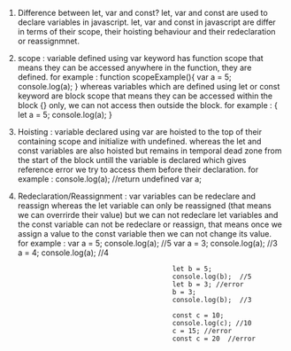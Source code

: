 1. Difference between let, var and const?
 let, var and const are used to declare variables in javascript. let, var and const in javascript are differ
 in terms of their scope, their hoisting behaviour and their redeclaration or reassignmnet.
 1. scope : variable defined using var keyword has function scope that means they can be accessed anywhere in 
            the function, they are defined.
            for example : function scopeExample(){
                                var a = 5;
                                console.log(a);
                         }
            whereas variables which are defined using let or const keyword are block scope that means they can
            be accessed within the block {} only, we can not access then outside the block.
            for example : {
                                let a = 5;
                                console.log(a);
                         }
 2. Hoisting : variable declared using var are hoisted to the top of their containing scope and initialize with
              undefined.
              whereas the let and const variables are also hoisted but remains in temporal dead zone from the start of the block untill the variable is declared which gives reference error we try to access 
              them before their declaration.
              for example : console.log(a);  //return undefined
                             var a;
 3. Redeclaration/Reassignment : var variables can be redeclare and reassign whereas the let variable can only 
                                 be reassigned (that means we can overrirde their value) but we can not redeclare
                                 let variables and the const variable can not be redeclare or reassign, that means once we assign a value to the const variable then we can not change its value.
                                 for example : var a = 5;
                                               console.log(a);  //5
                                               var a = 3;
                                               console.log(a);  //3
                                               a = 4;
                                               console.log(a);  //4

                                               let b = 5;
                                               console.log(b);  //5
                                               let b = 3; //error
                                               b = 3;
                                               console.log(b);  //3

                                               const c = 10;
                                               console.log(c); //10
                                               c = 15; //error
                                               const c = 20  //error

              
                